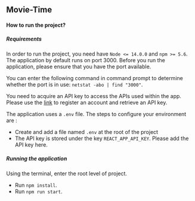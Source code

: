 ## Movie-Time

#### How to run the project?

##### Requirements
In order to run the project, you need have `Node <= 14.0.0` and `npm >= 5.6`. <br>
The application by default runs on port 3000. Before you run the application, please
ensure that you have the port available.

You can enter the following command in command prompt to determine whether the port
is in use: `netstat -abo | find "3000"`.

You need to acquire an API key to access the APIs used within the app. Please use 
the [link](https://developers.themoviedb.org/3/getting-started/introduction) to register an 
account and retrieve an API key. 

The application uses a `.env` file. The steps to configure your environment are :

- Create and add a file named `.env` at the root of the project 
- The API key is stored under the key `REACT_APP_API_KEY`. Please add the API key here.

##### Running the application

Using the terminal, enter the root level of project. 

- Run `npm install`.
- Run `npm run start`.

 


